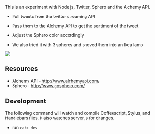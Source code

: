 This is an experiment with Node.js, Twitter, Sphero and the Alchemy API.

* Pull tweets from the twitter streaming API
* Pass them to the Alchemy API to get the sentiment of the tweet
* Adjust the Sphero color accordingly

* We also tried it with 3 spheros and shoved them into an Ikea lamp
<img src="https://fbcdn-sphotos-h-a.akamaihd.net/hphotos-ak-prn1/936271_384882201628524_1089395683_n.jpg" />

## Resources
* Alchemy API - http://www.alchemyapi.com/
* Sphero - http://www.gosphero.com/

## Development

The following command will watch and compile Coffeescript, Stylus, and Handlebars files. It also watches server.js for changes.

* run `cake dev`

